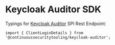 # Keycloak Auditor SDK

Typings for [Keycloak Auditor](https://github.com/ContinuousSecurityTooling/keycloak-auditor) SPI Rest Endpoint:

```
import { ClientLoginDetails } from '@continuoussecuritytooling/keycloak-auditor';

```